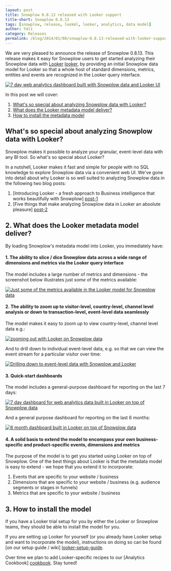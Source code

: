 ```yaml
---
layout: post
title: Snowplow 0.8.13 released with Looker support
title-short: Snowplow 0.8.13
tags: [snowplow, release, lookml, looker, analytics, data model]
author: Yali
category: Releases
permalink: /blog/2014/01/08/snowplow-0.8.13-released-with-looker-support
---
```


We are very pleased to announce the release of Snowplow 0.8.13. This release makes it easy for Snowplow users to get started analyzing their Snowplow data with [Looker] [looker], by providing an initial Snowplow data model for Looker so that a whole host of standard dimensions, metrics, entities and events are recognized in the Looker query interface.

<a href="/assets/img/blog/2014/01/looker/7-days-dashboard-quickstart.JPG"><img src="/assets/img/blog/2014/01/looker/7-days-dashboard-quickstart.JPG" title="7 day web analytics dashboard built with Snowplow data and Looker UI" /></a>

In this post we will cover:

1. [What's so special about analyzing Snowplow data with Looker?](/blog/2014/01/08/snowplow-0.8.13-released-with-looker-support/#special)
2. [What does the Looker metadata model deliver?](/blog/2014/01/08/snowplow-0.8.13-released-with-looker-support/#what)
3. [How to install the metadata model](/blog/2014/01/08/snowplow-0.8.13-released-with-looker-support/#install)

<!--more-->

<div class="html">
<h2><a name="special">What's so special about analyzing Snowplow data with Looker?</a></h2>
</div>

Snowplow makes it possible to analyze your granular, event-level data with any BI tool. So what's so special about Looker?

In a nutshell, Looker makes it fast and simple for people with no SQL knowledge to explore Snowplow data via a convenient web UI. We've gone into detail about why Looker is so well suited to analyzing Snowplow data in the following two blog posts:

1. [Introducing Looker - a fresh approach to Business intelligence that works beautifully with Snowplow] [post-1]
2. [Five things that make analyzing Snowplow data in Looker an absolute pleasure] [post-2]

<div class="html">
<h2><a name="what">2. What does the Looker metadata model deliver?</a></h2>
</div>

By loading Snowplow's metadata model into Looker, you immediately have:

#### 1. The ability to slice / dice Snowplow data across a wide range of dimensions and metrics via the Looker query interface

The model includes a large number of metrics and dimensions - the screenshot below illustrates just *some* of the metrics available:

<a href="/assets/img/blog/2014/01/looker/list-of-metrics.JPG"><img src="/assets/img/blog/2014/01/looker/list-of-metrics.JPG" title="Just some of the metrics available in the Looker model for Snowplow data" /></a>

#### 2. The ability to zoom up to visitor-level, country-level, channel level analysis or down to transaction-level, event-level data seamlessly

The model makes it easy to zoom up to view country-level, channel level data e.g.:

<a href="/assets/img/blog/2014/01/looker/zoom-up.JPG"><img src="/assets/img/blog/2014/01/looker/zoom-up.JPG" title="zooming out with Looker on Snowplow data" /></a>

And to drill down to individual event-level data, e.g. so that we can view the event stream for a particular visitor over time:

<a href="/assets/img/blog/2014/01/looker/drill-down.JPG"><img src="/assets/img/blog/2014/01/looker/drill-down.JPG" title="Drilling down to event-level data with Snowplow and Looker" /></a>

#### 3. Quick-start dashboards

The model includes a general-purpose dashboard for reporting on the last 7 days:

<a href="/assets/img/blog/2014/01/looker/7-days-dashboard-quickstart.JPG"><img src="/assets/img/blog/2014/01/looker/7-days-dashboard-quickstart.JPG" title="7 day dashboard for web analytics data built in Looker on top of Snowplow data" /></a>

And a general purpose dashboard for reporting on the last 6 months:

<a href="/assets/img/blog/2014/01/looker/6-months-dashboard-quickstart.JPG"><img src="/assets/img/blog/2014/01/looker/6-months-dashboard-quickstart.JPG" title="6 month dashboard built in Looker on top of Snowplow data" /></a>

#### 4. A solid basis to extend the model to encompass your own business-specific and product-specific events, dimensions and metrics

The purpose of the model is to get you started using Looker on top of Snowplow. One of the best things about Looker is that the metadata model is easy to extend - we hope that you extend it to incorporate:

1. Events that are specific to your website / business
2. Dimensions that are specific to  your website / business (e.g. audience segments or stages in funnels)
3. Metrics that are specific to your website / business

<h2><a name="install">3. How to install the model</a></h2>

If you have a Looker trial setup for you by either the Looker or Snowplow teams, they should be able to install the model for you.

If you are setting up Looker for yourself (or you already have Looker setup and want to incorporate the model), instructions on doing so can be found [on our setup guide / wiki] [looker-setup-guide].

Over time we plan to add Looker-specific recipes to our [Analytics Cookbook] [cookbook]. Stay tuned!

[looker]: http://looker.com/
[post-1]: /blog/2013/12/10/introducing-looker-a-fresh-approach-to-bi-on-snowplow-data/
[post-2]: /blog/2014/01/08/five-things-that-make-analyzing-snowplow-data-with-looker-an-absolute-pleasure/

[img-1]: /assets/img/blog/2014/01/looker/list-of-metrics.JPG
[img-2]: /assets/img/blog/2014/01/looker/zoom-up.JPG
[img-3]: /assets/img/blog/2014/01/looker/drill-down.JPG
[img-4]: /assets/img/blog/2014/01/looker/7-days-dashboard-quickstart.JPG
[img-5]: /assets/img/blog/2014/01/looker/6-months-dashboard-quickstart.JPG
[looker-setup-guide]: https://github.com/snowplow/snowplow/wiki/Getting-started-with-Looker
[cookbook]: /analytics/index.html
